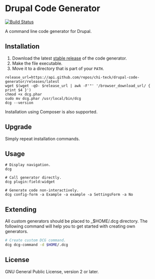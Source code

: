 # Drupal Code Generator

[![Build Status](https://travis-ci.org/Chi-teck/drupal-code-generator.svg?branch=master)](https://travis-ci.org/Chi-teck/drupal-code-generator)

A command line code generator for Drupal.

## Installation

1. Download the latest [stable release](https://github.com/Chi-teck/drupal-code-generator/releases/latest) of the code generator.
2. Make the file executable.
3. Move it to a directory that is part of your `PATH`.

```shell
release_url=https://api.github.com/repos/chi-teck/drupal-code-generator/releases/latest
wget $(wget -qO- $release_url | awk -F'"' '/browser_download_url/ { print $4 }')
chmod +x dcg.phar
sudo mv dcg.phar /usr/local/bin/dcg
dcg --version
```
Installation using Composer is also supported.

## Upgrade
Simply repeat installation commands.

## Usage
```shell
# Display navigation.
dcg

# Call generator directly.
dcg plugin:field:widget

# Generate code non-interactively.
dcg config-form -a Example -a example -a SettingsForm -a No
```
## Extending
All custom generators should be placed to _$HOME/.dcg directory. The following command will help you to get started with creating own generators.
```bash
# Create custom DCG command.
dcg dcg-command -d $HOME/.dcg
```
## License
GNU General Public License, version 2 or later.

